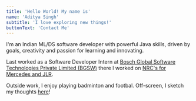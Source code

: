 ```yaml
---
title: 'Hello World! My name is'
name: 'Aditya Singh'
subtitle: 'I love exploring new things!'
buttonText: 'Contact Me'
---
```


I'm an Indian ML/DS software developer with powerful Java skills, driven by goals, creativity and passion for learning and innovating.

Last worked as a Software Developer Intern at [Bosch Global Software Technologies Private Limited (BGSW)](https://www.bosch-softwaretechnologies.com/en/) there I worked on [NRC's for Mercedes and JLR](https://www.bosch-mobility.com/en/solutions/camera/near-range-camera/).

Outside work, I enjoy playing badminton and footbal. Off-screen, I sketch my thoughts [here](https://in.pinterest.com/singh28aditya/leisure/)!

